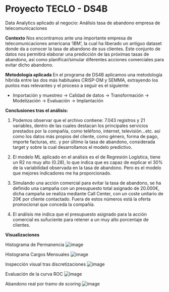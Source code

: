 # Proyecto TECLO - DS4B
Data Analytics aplicado al negocio: Análisis tasa de abandono empresa de telecomunicaciones

**Contexto**
Nos encontramos ante una importante empresa de telecomunicaciones americana ‘IBM’, la cual ha liberado un antiguo dataset donde da a conocer la tasa de abandono de sus clientes. Este conjunto de datos nos permitirá elaborar una predicción de las próximas tasas de abandono, así como planificar/simular diferentes acciones comerciales para evitar dicho abandono.

**Metodología aplicada**
En el programa de DS4B aplicamos una metodología híbrida entre las dos más habituales CRISP-DM y SEMMA, extrayendo los puntos mas relevantes y el proceso a seguir es el siguiente:

* Importación y muestreo -> Calidad de datos -> Transformación -> Modelización -> Evaluación -> Implantación

**Conclusiones tras el análisis:**
1. Podemos observar que el archivo contiene: 7.043 registros y 21 variables, dentro de las cuales destacan los principales servicios prestados por la compañía, como teléfono, internet, televisión…etc. así como los datos más propios del cliente, como género, forma de pago, importe facturas, etc. y por último la tasa de abandono, considerada target y sobre la cual desarrollamos el modelo predictivo.

2. El modelo ML aplicado en el análisis es el de Regresión Logística, tiene un R2 no muy alto (0.28), lo que indica que es capaz de explicar el 30% de la variabilidad observada en la tasa de abandono. Pero es el modelo que mejores indicadores me ha proporcionado.

3. Simulando una acción comercial para evitar la tasa de abandono, se ha definido una campaña con un presupuesto total asignado de 20.000€, dicha campaña se realiza mediante Call Center, con un coste unitario de 20€ por cliente contactado. Fuera de estos números está la oferta promocional que conceda la compañía.

4. El análisis me indica que el presupuesto asignado para la acción comercial es sufuciente para retener a un muy alto porcentaje de clientes.

**Visualizaciones**

Histograma de Permanencia
![image](https://user-images.githubusercontent.com/79086731/132186960-34c51e49-4eee-4726-9cf1-04c2329c44bf.png)

Histograma Cargos Mensuales
![image](https://user-images.githubusercontent.com/79086731/132187135-1d841056-756f-4dcb-ab41-ee3bd5543637.png)


Inspección visual tras discretizaciones
![image](https://user-images.githubusercontent.com/79086731/132187257-9581a56e-3274-4f64-9945-a31e688903fe.png)

Evaluación de la curva ROC
![image](https://user-images.githubusercontent.com/79086731/132187322-5004fa2a-7d07-4b54-9a6d-d302cc1dafbe.png)

Abandono real por tramo de scoring
![image](https://user-images.githubusercontent.com/79086731/132187429-c637655c-bbd6-4eb3-a44c-b6067f97b6d5.png)

